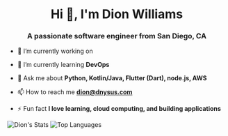 <h1 align="center">Hi 👋, I'm Dion Williams</h1>
<h3 align="center">A passionate software engineer from San Diego, CA</h3>

- 🔭 I’m currently working on

- 🌱 I’m currently learning **DevOps**

- 💬 Ask me about **Python, Kotlin/Java, Flutter (Dart), node.js, AWS**

- 📫 How to reach me **dion@dnysus.com**

- ⚡ Fun fact **I love learning, cloud computing, and building applications**


<img alt="Dion's Stats" src ="https://github-readme-stats.vercel.app/api?username=Dnysus&show_icons=true"/>
<img alt="Top Languages" src="https://github-readme-stats.vercel.app/api/top-langs/?username=Dnysus&show_icons=true"/>
